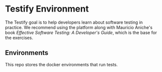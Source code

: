 # Testify Environment

The Testify goal is to help developers learn about software testing in practice. We recommend using the platform along with Mauricio Aniche's book _Effective Software Testing: A Developer's Guide_, which is the base for the exercises.

## Environments

This repo stores the docker environments that run tests.
